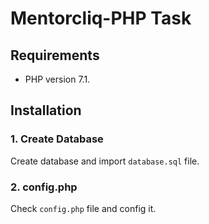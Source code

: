 # Mentorcliq-PHP Task

## Requirements
- PHP version 7.1.

## Installation

### 1. Create Database
Create database and import `database.sql` file.

### 2. config.php
Check `config.php` file and config it.
